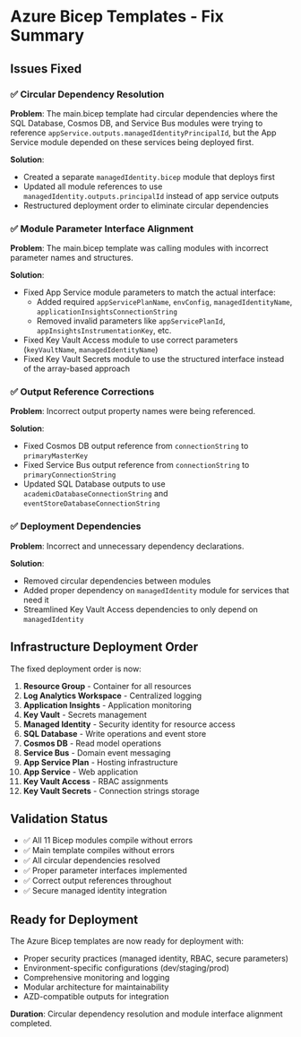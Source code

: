 # Azure Bicep Templates - Fix Summary

## Issues Fixed

### ✅ **Circular Dependency Resolution**

**Problem**: The main.bicep template had circular dependencies where the SQL Database, Cosmos DB, and Service Bus modules were trying to reference `appService.outputs.managedIdentityPrincipalId`, but the App Service module depended on these services being deployed first.

**Solution**:

- Created a separate `managedIdentity.bicep` module that deploys first
- Updated all module references to use `managedIdentity.outputs.principalId` instead of app service outputs
- Restructured deployment order to eliminate circular dependencies

### ✅ **Module Parameter Interface Alignment**

**Problem**: The main.bicep template was calling modules with incorrect parameter names and structures.

**Solution**:

- Fixed App Service module parameters to match the actual interface:
  - Added required `appServicePlanName`, `envConfig`, `managedIdentityName`, `applicationInsightsConnectionString`
  - Removed invalid parameters like `appServicePlanId`, `appInsightsInstrumentationKey`, etc.
- Fixed Key Vault Access module to use correct parameters (`keyVaultName`, `managedIdentityName`)
- Fixed Key Vault Secrets module to use the structured interface instead of the array-based approach

### ✅ **Output Reference Corrections**

**Problem**: Incorrect output property names were being referenced.

**Solution**:

- Fixed Cosmos DB output reference from `connectionString` to `primaryMasterKey`
- Fixed Service Bus output reference from `connectionString` to `primaryConnectionString`
- Updated SQL Database outputs to use `academicDatabaseConnectionString` and `eventStoreDatabaseConnectionString`

### ✅ **Deployment Dependencies**

**Problem**: Incorrect and unnecessary dependency declarations.

**Solution**:

- Removed circular dependencies between modules
- Added proper dependency on `managedIdentity` module for services that need it
- Streamlined Key Vault Access dependencies to only depend on `managedIdentity`

## Infrastructure Deployment Order

The fixed deployment order is now:

1. **Resource Group** - Container for all resources
2. **Log Analytics Workspace** - Centralized logging
3. **Application Insights** - Application monitoring
4. **Key Vault** - Secrets management
5. **Managed Identity** - Security identity for resource access
6. **SQL Database** - Write operations and event store
7. **Cosmos DB** - Read model operations
8. **Service Bus** - Domain event messaging
9. **App Service Plan** - Hosting infrastructure
10. **App Service** - Web application
11. **Key Vault Access** - RBAC assignments
12. **Key Vault Secrets** - Connection strings storage

## Validation Status

- ✅ All 11 Bicep modules compile without errors
- ✅ Main template compiles without errors
- ✅ All circular dependencies resolved
- ✅ Proper parameter interfaces implemented
- ✅ Correct output references throughout
- ✅ Secure managed identity integration

## Ready for Deployment

The Azure Bicep templates are now ready for deployment with:

- Proper security practices (managed identity, RBAC, secure parameters)
- Environment-specific configurations (dev/staging/prod)
- Comprehensive monitoring and logging
- Modular architecture for maintainability
- AZD-compatible outputs for integration

**Duration**: Circular dependency resolution and module interface alignment completed.
